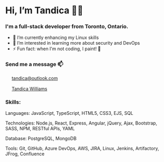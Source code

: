 # Hi, I’m Tandica 👋🏽

### I'm a full-stack developer from Toronto, Ontario.

- 🌱 I’m currently enhancing my Linux skills
- 👀 I’m interested in learning more about security and DevOps
- ⚡ Fun fact: when I'm not coding, I paint! 🎨

### Send me a message 📫

<img src="https://cdn4.iconfinder.com/data/icons/miu-black-social-2/60/mail-512.png" width="16px"/> tandica@outlook.com

<img src="https://cdn.jsdelivr.net/npm/simple-icons@v3/icons/linkedin.svg" width="16px"/> [Tandica Williams](https://www.linkedin.com/in/tandica-williams-99a7b61b5/)

### Skills:
Languages: JavaScript, TypeScript, HTML5, CSS3, EJS, SQL

Technologies: Node.js, React, Express, Angular, jQuery, Ajax, Bootstrap, SASS, NPM, RESTful APIs, YAML

Database: PostgreSQL, MongoDB

Tools: Git, GitHub, Azure DevOps, AWS, JIRA, Linux, Jenkins, Artifactory, JFrog, Confluence
<!---
tandica/tandica is a ✨ special ✨ repository because its `README.md` (this file) appears on your GitHub profile.
You can click the Preview link to take a look at your changes.
--->
